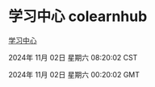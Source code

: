 # 学习中心 colearnhub
[学习中心](http://219.139.197.74:56308/colearnhub/)

2024年 11月 02日 星期六 08:20:02 CST

2024年 11月 02日 星期六 00:20:02 GMT

